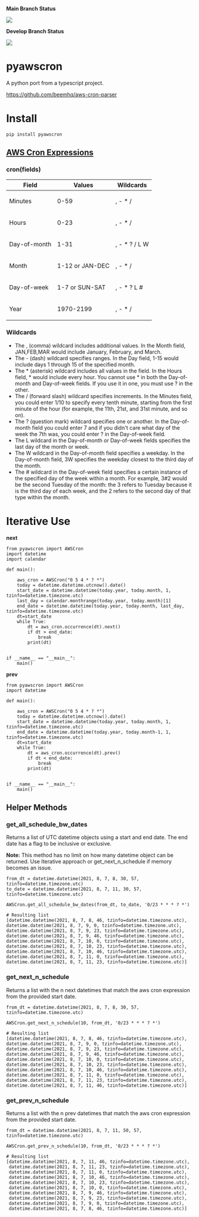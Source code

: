 **Main Branch Status**

![](https://github.com/pitchblack408/pyawscron/actions/workflows/python-pyawscron.yml/badge.svg?branch=main)

**Develop Branch Status**

![](https://github.com/pitchblack408/pyawscron/actions/workflows/python-pyawscron.yml/badge.svg?branch=develop)




# pyawscron

A python port from a typescript project.

https://github.com/beemhq/aws-cron-parser

# Install
    pip install pyawscron

## [AWS Cron Expressions](https://docs.aws.amazon.com/AmazonCloudWatch/latest/events/ScheduledEvents.html#CronExpressions)
### cron(fields)
<table>
   <thead>
      <tr>
         <th><b>Field</b></th>
         <th><b>Values</b></th>
         <th><b>Wildcards</b></th>
      </tr>
   </thead>
   <tbody>
      <tr>
         <td>
            <p>Minutes</p>
         </td>
         <td>
            <p>0-59</p>
         </td>
         <td>
            <p>, - * /</p>
         </td>
      </tr>
      <tr>
         <td>
            <p>Hours</p>
         </td>
         <td>
            <p>0-23</p>
         </td>
         <td>
            <p>, - * /</p>
         </td>
      </tr>
      <tr>
         <td>
            <p>Day-of-month</p>
         </td>
         <td>
            <p>1-31</p>
         </td>
         <td>
            <p>, - * ? / L W</p>
         </td>
      </tr>
      <tr>
         <td>
            <p>Month</p>
         </td>
         <td>
            <p>1-12 or JAN-DEC</p>
         </td>
         <td>
            <p>, - * /</p>
         </td>
      </tr>
      <tr>
         <td>
            <p>Day-of-week</p>
         </td>
         <td>
            <p>1-7 or SUN-SAT</p>
         </td>
         <td>
            <p>, - * ? L #</p>
         </td>
      </tr>
      <tr>
         <td>
            <p>Year</p>
         </td>
         <td>
            <p>1970-2199</p>
         </td>
         <td>
            <p>, - * /</p>
         </td>
      </tr>
   </tbody>
</table>

### Wildcards
* The , (comma) wildcard includes additional values. In the Month field, JAN,FEB,MAR would include January, February, and March.
* The - (dash) wildcard specifies ranges. In the Day field, 1-15 would include days 1 through 15 of the specified month.
* The * (asterisk) wildcard includes all values in the field. In the Hours field, * would include every hour. You cannot use * in both the Day-of-month and Day-of-week fields. If you use it in one, you must use ? in the other.
* The / (forward slash) wildcard specifies increments. In the Minutes field, you could enter 1/10 to specify every tenth minute, starting from the first minute of the hour (for example, the 11th, 21st, and 31st minute, and so on).
* The ? (question mark) wildcard specifies one or another. In the Day-of-month field you could enter 7 and if you didn't care what day of the week the 7th was, you could enter ? in the Day-of-week field.
* The L wildcard in the Day-of-month or Day-of-week fields specifies the last day of the month or week.
* The W wildcard in the Day-of-month field specifies a weekday. In the Day-of-month field, 3W specifies the weekday closest to the third day of the month.
* The # wildcard in the Day-of-week field specifies a certain instance of the specified day of the week within a month. For example, 3#2 would be the second Tuesday of the month: the 3 refers to Tuesday because it is the third day of each week, and the 2 refers to the second day of that type within the month.



# Iterative Use

**next**

    from pyawscron import AWSCron
    import datetime
    import calendar

    def main():

        aws_cron = AWSCron("0 5 4 * ? *")
        today = datetime.datetime.utcnow().date()
        start_date = datetime.datetime(today.year, today.month, 1, tzinfo=datetime.timezone.utc)
        last_day = calendar.monthrange(today.year, today.month)[1]
        end_date = datetime.datetime(today.year, today.month, last_day, tzinfo=datetime.timezone.utc)
        dt=start_date
        while True:
            dt = aws_cron.occurrence(dt).next()
            if dt > end_date:
                break
            print(dt)


    if __name__ == "__main__":
        main()

**prev**

    from pyawscron import AWSCron
    import datetime

    def main():

        aws_cron = AWSCron("0 5 4 * ? *")
        today = datetime.datetime.utcnow().date()
        start_date = datetime.datetime(today.year, today.month, 1, tzinfo=datetime.timezone.utc)
        end_date = datetime.datetime(today.year, today.month-1, 1, tzinfo=datetime.timezone.utc)
        dt=start_date
        while True:
            dt = aws_cron.occurrence(dt).prev()
            if dt < end_date:
                break
            print(dt)


    if __name__ == "__main__":
        main()

## Helper Methods
### get_all_schedule_bw_dates
Returns a list of UTC datetime objects using a start and end date. The end date has a flag to be inclusive or exclusive.

**Note:** This method has no limit on how many datetime object can be returned. Use Iterative approach or get_next_n_schedule if memory becomes an issue.

```
from_dt = datetime.datetime(2021, 8, 7, 8, 30, 57, tzinfo=datetime.timezone.utc)
to_date = datetime.datetime(2021, 8, 7, 11, 30, 57, tzinfo=datetime.timezone.utc)

AWSCron.get_all_schedule_bw_dates(from_dt, to_date, '0/23 * * * ? *')

# Resulting list
[datetime.datetime(2021, 8, 7, 8, 46, tzinfo=datetime.timezone.utc),
datetime.datetime(2021, 8, 7, 9, 0, tzinfo=datetime.timezone.utc),
datetime.datetime(2021, 8, 7, 9, 23, tzinfo=datetime.timezone.utc),
datetime.datetime(2021, 8, 7, 9, 46, tzinfo=datetime.timezone.utc),
datetime.datetime(2021, 8, 7, 10, 0, tzinfo=datetime.timezone.utc),
datetime.datetime(2021, 8, 7, 10, 23, tzinfo=datetime.timezone.utc),
datetime.datetime(2021, 8, 7, 10, 46, tzinfo=datetime.timezone.utc),
datetime.datetime(2021, 8, 7, 11, 0, tzinfo=datetime.timezone.utc),
datetime.datetime(2021, 8, 7, 11, 23, tzinfo=datetime.timezone.utc)]
```
### get_next_n_schedule
Returns a list with the n next datetimes that match the aws cron expression from the provided start date.

```
from_dt = datetime.datetime(2021, 8, 7, 8, 30, 57, tzinfo=datetime.timezone.utc)

AWSCron.get_next_n_schedule(10, from_dt, '0/23 * * * ? *')

# Resulting list
[datetime.datetime(2021, 8, 7, 8, 46, tzinfo=datetime.timezone.utc),
datetime.datetime(2021, 8, 7, 9, 0, tzinfo=datetime.timezone.utc),
datetime.datetime(2021, 8, 7, 9, 23, tzinfo=datetime.timezone.utc),
datetime.datetime(2021, 8, 7, 9, 46, tzinfo=datetime.timezone.utc),
datetime.datetime(2021, 8, 7, 10, 0, tzinfo=datetime.timezone.utc),
datetime.datetime(2021, 8, 7, 10, 23, tzinfo=datetime.timezone.utc),
datetime.datetime(2021, 8, 7, 10, 46, tzinfo=datetime.timezone.utc),
datetime.datetime(2021, 8, 7, 11, 0, tzinfo=datetime.timezone.utc),
datetime.datetime(2021, 8, 7, 11, 23, tzinfo=datetime.timezone.utc),
datetime.datetime(2021, 8, 7, 11, 46, tzinfo=datetime.timezone.utc)]
```
### get_prev_n_schedule
Returns a list with the n prev datetimes that match the aws cron expression from the provided start date.

```
from_dt = datetime.datetime(2021, 8, 7, 11, 50, 57, tzinfo=datetime.timezone.utc)

AWSCron.get_prev_n_schedule(10, from_dt, '0/23 * * * ? *')

# Resulting list
[datetime.datetime(2021, 8, 7, 11, 46, tzinfo=datetime.timezone.utc),
 datetime.datetime(2021, 8, 7, 11, 23, tzinfo=datetime.timezone.utc),
 datetime.datetime(2021, 8, 7, 11, 0, tzinfo=datetime.timezone.utc),
 datetime.datetime(2021, 8, 7, 10, 46, tzinfo=datetime.timezone.utc),
 datetime.datetime(2021, 8, 7, 10, 23, tzinfo=datetime.timezone.utc),
 datetime.datetime(2021, 8, 7, 10, 0, tzinfo=datetime.timezone.utc),
 datetime.datetime(2021, 8, 7, 9, 46, tzinfo=datetime.timezone.utc),
 datetime.datetime(2021, 8, 7, 9, 23, tzinfo=datetime.timezone.utc),
 datetime.datetime(2021, 8, 7, 9, 0, tzinfo=datetime.timezone.utc),
 datetime.datetime(2021, 8, 7, 8, 46, tzinfo=datetime.timezone.utc)]
```
